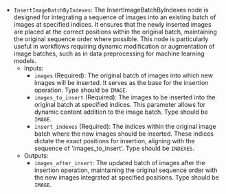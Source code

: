 - `InsertImageBatchByIndexes`: The InsertImageBatchByIndexes node is designed for integrating a sequence of images into an existing batch of images at specified indices. It ensures that the newly inserted images are placed at the correct positions within the original batch, maintaining the original sequence order where possible. This node is particularly useful in workflows requiring dynamic modification or augmentation of image batches, such as in data preprocessing for machine learning models.
    - Inputs:
        - `images` (Required): The original batch of images into which new images will be inserted. It serves as the base for the insertion operation. Type should be `IMAGE`.
        - `images_to_insert` (Required): The images to be inserted into the original batch at specified indices. This parameter allows for dynamic content addition to the image batch. Type should be `IMAGE`.
        - `insert_indexes` (Required): The indices within the original image batch where the new images should be inserted. These indices dictate the exact positions for insertion, aligning with the sequence of 'images_to_insert'. Type should be `INDEXES`.
    - Outputs:
        - `images_after_insert`: The updated batch of images after the insertion operation, maintaining the original sequence order with the new images integrated at specified positions. Type should be `IMAGE`.
